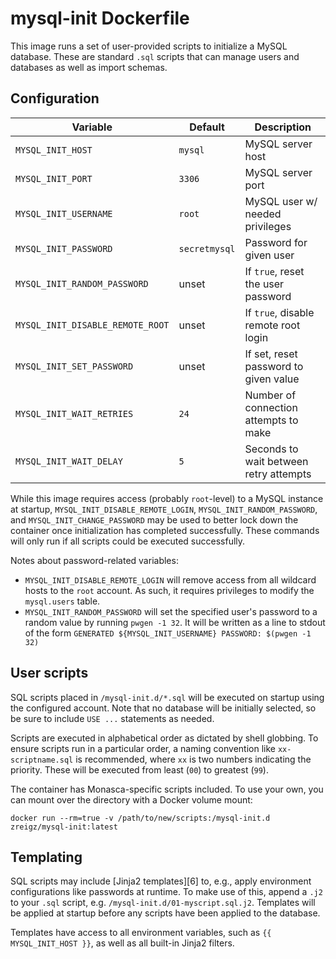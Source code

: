 mysql-init Dockerfile
=====================

This image runs a set of user-provided scripts to initialize a MySQL database.
These are standard `.sql` scripts that can manage users and databases as well as
import schemas.


Configuration
-------------

| Variable              | Default          | Description                     |
|-----------------------|------------------|---------------------------------|
| `MYSQL_INIT_HOST`     | `mysql`          | MySQL server host               |
| `MYSQL_INIT_PORT`     | `3306`           | MySQL server port               |
| `MYSQL_INIT_USERNAME` | `root`           | MySQL user w/ needed privileges |
| `MYSQL_INIT_PASSWORD` | `secretmysql`    | Password for given user         |
| `MYSQL_INIT_RANDOM_PASSWORD`     | unset | If `true`, reset the user password    |
| `MYSQL_INIT_DISABLE_REMOTE_ROOT` | unset | If `true`, disable remote root login  |
| `MYSQL_INIT_SET_PASSWORD`        | unset | If set, reset password to given value |
| `MYSQL_INIT_WAIT_RETRIES`        | `24` | Number of connection attempts to make  |
| `MYSQL_INIT_WAIT_DELAY`          | `5`  | Seconds to wait between retry attempts |


While this image requires access (probably `root`-level) to a MySQL instance at
startup, `MYSQL_INIT_DISABLE_REMOTE_LOGIN`, `MYSQL_INIT_RANDOM_PASSWORD`, and
`MYSQL_INIT_CHANGE_PASSWORD` may be used to better lock down the container
once initialization has completed successfully. These commands will only run
if all scripts could be executed successfully.

Notes about password-related variables:
 * `MYSQL_INIT_DISABLE_REMOTE_LOGIN` will remove access from all wildcard hosts
   to the `root` account. As such, it requires privileges to modify the
   `mysql.users` table.
 * `MYSQL_INIT_RANDOM_PASSWORD` will set the specified user's password to a
   random value by running `pwgen -1 32`. It will be written as a line to stdout
   of the form `GENERATED ${MYSQL_INIT_USERNAME} PASSWORD: $(pwgen -1 32)`

User scripts
------------

SQL scripts placed in `/mysql-init.d/*.sql` will be executed on startup using
the configured account. Note that no database will be initially selected, so
be sure to include `USE ...` statements as needed.

Scripts are executed in alphabetical order as dictated by shell globbing. To
ensure scripts run in a particular order, a naming convention like
`xx-scriptname.sql` is recommended, where `xx` is two numbers indicating the
priority. These will be executed from least (`00`) to greatest (`99`).

The container has Monasca-specific scripts included. To use your own, you can
mount over the directory with a Docker volume mount:

    docker run --rm=true -v /path/to/new/scripts:/mysql-init.d zreigz/mysql-init:latest

Templating
----------

SQL scripts may include [Jinja2 templates][6] to, e.g., apply environment
configurations like passwords at runtime. To make use of this, append a `.j2` to
your `.sql` script, e.g. `/mysql-init.d/01-myscript.sql.j2`. Templates will be
applied at startup before any scripts have been applied to the database.

Templates have access to all environment variables, such as
`{{ MYSQL_INIT_HOST }}`, as well as all built-in Jinja2 filters.
